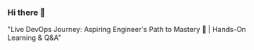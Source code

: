### Hi there 👋
"Live DevOps Journey: Aspiring Engineer's Path to Mastery 🚀 | Hands-On Learning &amp; Q&amp;A"
 

